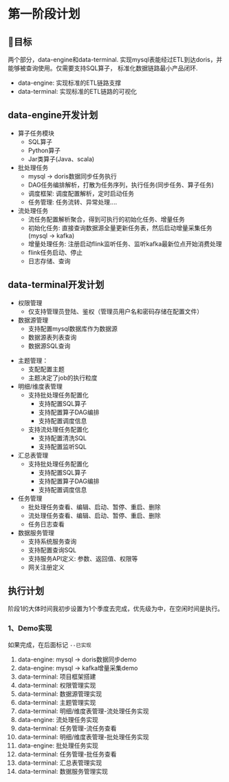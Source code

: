 
# 第一阶段计划

## 🎯目标

两个部分，data-engine和data-terminal. 实现mysql表能经过ETL到达doris，并能够被查询使用。仅需要支持SQL算子， 标准化数据链路最小产品闭环.

- data-engine: 实现标准的ETL链路支撑
- data-terminal: 实现标准的ETL链路的可视化

## data-engine开发计划

- 算子任务模块
    - SQL算子
    - Python算子
    - Jar类算子(Java、scala)
- 批处理任务
    - mysql -> doris数据同步任务执行
    - DAG任务编排解析，打散为任务序列，执行任务(同步任务、算子任务)
    - 调度框架: 调度配置解析，定时启动任务
    - 任务管理: 任务流转、异常处理....
- 流处理任务
    - 流任务配置解析聚合，得到可执行的初始化任务、增量任务
    - 初始化任务: 直接查询数据源全量更新任务表，然后启动增量采集任务(mysql -> kafka)
    - 增量处理任务: 注册启动flink监听任务、监听kafka最新位点开始消费处理
    - flink任务启动、停止
    - 日志存储、查询

## data-terminal开发计划

- 权限管理
    - 仅支持管理员登陆、鉴权（管理员用户名和密码存储在配置文件）
- 数据源管理
    - 支持配置mysql数据库作为数据源
    - 数据源表列表查询
    - 数据源SQL查询
<!-- - 资源管理
    - 资源分类(数据仓库、流计算、批计算、文件系统、消息队列、缓存)
    - 支持配置doris数据仓库资源
    - 支持配置flink流计算资源 -->
- 主题管理：
    - 支配配置主题
    - 主题决定了job的执行粒度
- 明细/维度表管理
    - 支持批处理任务配置化
        - 支持配置SQL算子
        - 支持配置算子DAG编排
        - 支持配置调度信息
    - 支持流处理任务配置化
        - 支持配置清洗SQL
        - 支持配置监听SQL
- 汇总表管理
    - 支持批处理任务配置化
        - 支持配置SQL算子
        - 支持配置算子DAG编排
        - 支持配置调度信息
- 任务管理
    - 批处理任务查看、编辑、启动、暂停、重启、删除
    - 流处理任务查看、编辑、启动、暂停、重启、删除
    - 任务日志查看
- 数据服务管理
    - 支持系统服务查询
    - 支持配置查询SQL
    - 支持服务API定义: 参数、返回值、权限等
    - 网关注册定义


## 执行计划

阶段1的大体时间我初步设置为1个季度去完成，优先级为中，在空闲时间是执行。

### 1、Demo实现

如果完成，在后面标记 `--已实现`

1. data-engine: mysql -> doris数据同步demo 
2. data-engine: mysql -> kafka增量采集demo
3. data-terminal: 项目框架搭建
4. data-terminal: 权限管理实现
5. data-terminal: 数据源管理实现
6. data-terminal: 主题管理实现
7. data-terminal: 明细/维度表管理-流处理任务实现
8. data-engine: 流处理任务实现
9. data-terminal: 任务管理-流任务查看
10. data-terminal: 明细/维度表管理-批处理任务实现
11. data-engine: 批处理任务实现
12. data-terminal: 任务管理-批任务查看
13. data-terminal: 汇总表管理实现
14. data-terminal: 数据服务管理实现




